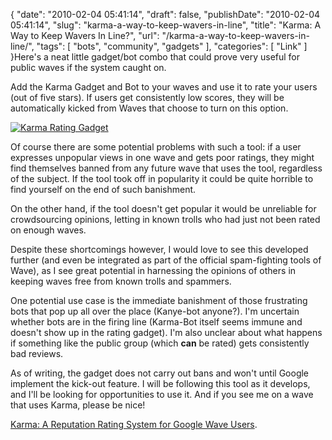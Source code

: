 {
    "date": "2010-02-04 05:41:14",
    "draft": false,
    "publishDate": "2010-02-04 05:41:14",
    "slug": "karma-a-way-to-keep-wavers-in-line",
    "title": "Karma: A Way to Keep Wavers In Line?",
    "url": "\/karma-a-way-to-keep-wavers-in-line\/",
    "tags": [
        "bots",
        "community",
        "gadgets"
    ],
    "categories": [
        "Link"
    ]
}Here's a neat little gadget/bot combo that could prove very useful for
public waves if the system caught on.

Add the Karma Gadget and Bot to your waves and use it to rate your users
(out of five stars). If users get consistently low scores, they will be
automatically kicked from Waves that choose to turn on this option.

[![Karma Rating Gadget](https://turbo.geekorium.com.au/images/karma.png)\
](http://wave-samples-gallery.appspot.com/about_app?app_id=100001)

Of course there are some potential problems with such a tool: if a user
expresses unpopular views in one wave and gets poor ratings, they might
find themselves banned from any future wave that uses the tool,
regardless of the subject. If the tool took off in popularity it could
be quite horrible to find yourself on the end of such banishment.

On the other hand, if the tool doesn't get popular it would be
unreliable for crowdsourcing opinions, letting in known trolls who had
just not been rated on enough waves.

Despite these shortcomings however, I would love to see this developed
further (and even be integrated as part of the official spam-fighting
tools of Wave), as I see great potential in harnessing the opinions of
others in keeping waves free from known trolls and spammers.

One potential use case is the immediate banishment of those frustrating
bots that pop up all over the place (Kanye-bot anyone?). I'm uncertain
whether bots are in the firing line (Karma-Bot itself seems immune and
doesn't show up in the rating gadget). I'm also unclear about what
happens if something like the public group (which **can** be rated) gets
consistently bad reviews.

As of writing, the gadget does not carry out bans and won't until Google
implement the kick-out feature. I will be following this tool as it
develops, and I'll be looking for opportunities to use it. And if you
see me on a wave that uses Karma, please be nice!

[Karma: A Reputation Rating System for Google Wave
Users](http://wave-samples-gallery.appspot.com/about_app?app_id=100001).